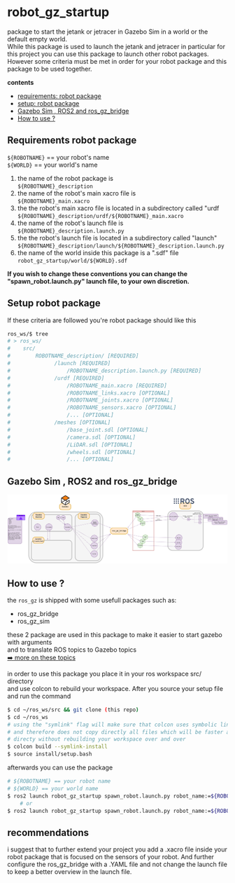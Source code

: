 # robot_gz_startup
package to start the jetank or jetracer in Gazebo Sim in a world or the default empty world. \
While this package is used to launch the jetank and jetracer in particular for this project you can use this package to launch other robot packages. \
However some criteria must be met in order for your robot package and this package to be used together.

**contents**
<ul>
  <li><a href="#requirements-robot-package">requirements: robot package</a></li>
  <li><a href="#setup-robot-package">setup: robot package</a></li>
  <li><a href="#gazebo-sim--ros2-and-ros_gz_bridge">Gazebo Sim , ROS2 and ros_gz_bridge</a></li>
  <li><a href="#how-to-use-">How to use ?</a></li>
</ul>

## Requirements robot package 
`${ROBOTNAME}` == your robot's name \
`${WORLD}` == your world's name 
  1. the name of the robot package is\
     ```${ROBOTNAME}_description```
  1. the name of the robot's main xacro file is\
     ```${ROBOTNAME}_main.xacro```
  1. the the robot's main xacro file is located in a subdirectory called "urdf\
     ```${ROBOTNAME}_description/urdf/${ROBOTNAME}_main.xacro```
  1. the name of the robot's launch file is\
     ```${ROBOTNAME}_description.launch.py```
  1. the the robot's launch file is located in a subdirectory called "launch"\
     ```${ROBOTNAME}_description/launch/${ROBOTNAME}_description.launch.py```
  1. the name of the world inside this package is a ".sdf" file\
     ```robot_gz_startup/world/${WORLD}.sdf```

**If you wish to change these conventions you can change the "spawn_robot.launch.py" launch file, to your own discretion.**

## Setup robot package
If these criteria are followed you're robot package should like this
```sh
ros_ws/$ tree
# > ros_ws/
#    src/
#        ROBOTNAME_description/ [REQUIRED]
#              /launch [REQUIRED]
#                  /ROBOTNAME_description.launch.py [REQUIRED]
#              /urdf [REQUIRED]
#                  /ROBOTNAME_main.xacro [REQUIRED]
#                  /ROBOTNAME_links.xacro [OPTIONAL]
#                  /ROBOTNAME_joints.xacro [OPTIONAL]
#                  /ROBOTNAME_sensors.xacro [OPTIONAL]
#                  /... [OPTIONAL]
#              /meshes [OPTIONAL]
#                  /base_joint.sdl [OPTIONAL]
#                  /camera.sdl [OPTIONAL]
#                  /LiDAR.sdl [OPTIONAL]
#                  /wheels.sdl [OPTIONAL]
#                  /... [OPTIONAL]
```
## Gazebo Sim , ROS2 and ros_gz_bridge 
![DDS Gazebo and ROS schema](./assets/DDS_and_ROS2_and_Gazebo_Sim.svg)

## How to use ?

the `ros_gz` is shipped with some usefull packages such as:
  - ros_gz_bridge
  - ros_gz_sim

these 2 package are used in this package to make it easier to start gazebo with arguments \
and to translate ROS topics to Gazebo topics \
[➡️ more on these topics](https://docs.ros.org/en/jazzy/p/ros_gz_bridge/)

in order to use this package you place it in your ros workspace src/ directory \
and use colcon to rebuild your workspace. After you source your setup file and run the command

```sh
$ cd ~/ros_ws/src && git clone (this repo)
$ cd ~/ros_ws
# using the "symlink" flag will make sure that colcon uses symbolic links to your package
# and therefore does not copy directly all files which will be faster and enabled you to modify your files
# directy without rebuilding your workspace over and over  
$ colcon build --symlink-install
$ source install/setup.bash
```
afterwards you can use the package
```sh
# ${ROBOTNAME} == your robot name
# ${WORLD} == your world name
$ ros2 launch robot_gz_startup spawn_robot.launch.py robot_name:=${ROBOTNAME}
    # or
$ ros2 launch robot_gz_startup spawn_robot.launch.py robot_name:=${ROBOTNAME} world_name:=${WORLD}
```

## recommendations
i suggest that to further extend your project you add a .xacro file inside your robot package that is focused on 
the sensors of your robot. And further configure the ros_gz_bridge with a .YAML file and not change the launch file 
to keep a better overview in the launch file.



